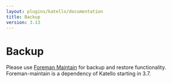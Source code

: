 ```yaml
---
layout: plugins/katello/documentation
title: Backup
version: 3.13
---
```


# Backup

Please use [Foreman Maintain](plugins/foreman_maintain/) for backup and restore functionality. Foreman-maintain is a dependency of Katello starting in 3.7.
